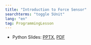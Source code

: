 ```yaml
---
title: "Introduction to Force Sensor"
searchterms: "toggle 5Unit"
lang: "en"
tag: ProgrammingLesson
---
```

 <ul>

 <li class="ng-binding">Python Slides:
 <a href="PyProgrammingLessons/ForceSensor.pptx">PPTX</a>,
 <a href="PyProgrammingLessons/ForceSensor.pdf">PDF</a>
 </li>
 </ul>
